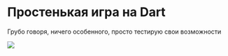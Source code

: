 # Простенькая игра на Dart

Грубо говоря, ничего особенного, просто тестирую свои возможности

<image src = "http://imgur.com/KNIaZBp"></image>
